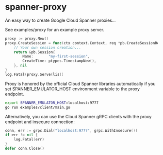 # spanner-proxy

An easy way to create Google Cloud Spanner proxies...

See examples/proxy for an example proxy server.

```go
proxy := proxy.New()
proxy.CreateSession = func(ctx context.Context, req *pb.CreateSessionRequest) (*pb.Session, error) {
    // Your own session creation...
    return &pb.Session{
        Name:       "my-first-session",
        CreateTime: ptypes.TimestampNow(),
    }, nil
}
log.Fatal(proxy.Serve(lis))
```

Proxy is honored by the official Cloud Spanner libraries automatically
if you set SPANNER_EMULATOR_HOST environment variable to the proxy endpoint.

```bash
export SPANNER_EMULATOR_HOST=localhost:9777
go run examples/client/main.go
```

Alternatively, you can use the Cloud Spanner gRPC clients
with the proxy endpoint and insecure connection:

```go
conn, err := grpc.Dial("localhost:9777", grpc.WithInsecure())
if err != nil {
    log.Fatal(err)
}
defer conn.Close()
```
